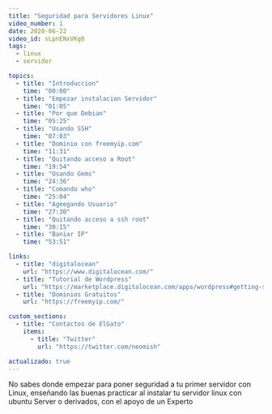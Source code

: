```yaml
---
title: "Seguridad para Servidores Linux"
video_number: 1
date: 2020-06-22
video_id: sLpnENxVKg0
tags:
  - linux
  - servidor

topics:
  - title: "Introduccion"
    time: "00:00"
  - title: "Empezar instalacion Servidor"
    time: "01:05"
  - title: "Por que Debian"
    time: "05:25"
  - title: "Usando SSH"
    time: "07:03"
  - title: "Dominio con freemyip.com"
    time: "11:31"
  - title: "Quitando acceso a Root"
    time: "19:54"
  - title: "Usando Gems"
    time: "24:36"
  - title: "Comando who"
    time: "25:04"
  - title: "Ageegando Usuario"
    time: "27:30"
  - title: "Quitando acceso a ssh root"
    time: "30:15"
  - title: "Baniar IP"
    time: "53:51"

links:
  - title: "digitalocean"
    url: "https://www.digitalocean.com/"
  - title: "Tutorial de Wordpress"
    url: "https://marketplace.digitalocean.com/apps/wordpress#getting-started"
  - title: "Dominios Gratuitos"
    url: "https://freemyip.com/"

custom_sections:
  - title: "Contactos de ElGato"
    items:
      - title: "Twitter"
        url: "https://twitter.com/neomish"

actualizado: true
---
```


No sabes donde empezar para poner seguridad a tu primer servidor con Linux, enseñando las buenas practicar al instalar tu servidor linux con ubuntu Server o derivados, con el apoyo de un Experto
